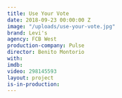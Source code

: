 ```yaml
---
title: Use Your Vote
date: 2018-09-23 00:00:00 Z
image: "/uploads/use-your-vote.jpg"
brand: Levi's
agency: FCB West
production-company: Pulse
director: Benito Montorio
with: 
imdb: 
video: 298145593
layout: project
is-in-production: 
---
```


